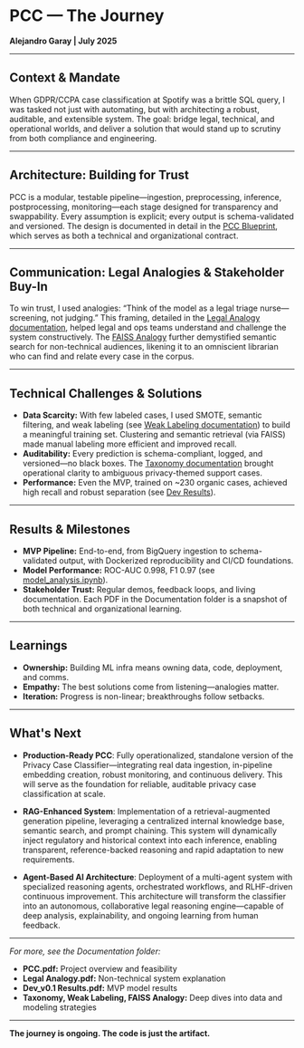 
# PCC — The Journey

**Alejandro Garay | July 2025**

---

## Context & Mandate

When GDPR/CCPA case classification at Spotify was a brittle SQL query, I was tasked not just with automating, but with architecting a robust, auditable, and extensible system. The goal: bridge legal, technical, and operational worlds, and deliver a solution that would stand up to scrutiny from both compliance and engineering.

---

## Architecture: Building for Trust

PCC is a modular, testable pipeline—ingestion, preprocessing, inference, postprocessing, monitoring—each stage designed for transparency and swappability. Every assumption is explicit; every output is schema-validated and versioned. The design is documented in detail in the [PCC Blueprint](Documentation/PCC.pdf), which serves as both a technical and organizational contract.

---

## Communication: Legal Analogies & Stakeholder Buy-In

To win trust, I used analogies: “Think of the model as a legal triage nurse—screening, not judging.” This framing, detailed in the [Legal Analogy documentation](Documentation/PCC_Legal%20Analogy.pdf), helped legal and ops teams understand and challenge the system constructively. The [FAISS Analogy](Documentation/Weak%20Labeling_FAISS%20Analogy.pdf) further demystified semantic search for non-technical audiences, likening it to an omniscient librarian who can find and relate every case in the corpus.

---

## Technical Challenges & Solutions

- **Data Scarcity:** With few labeled cases, I used SMOTE, semantic filtering, and weak labeling (see [Weak Labeling documentation](Documentation/PCC_Weak%20Labeling.pdf)) to build a meaningful training set. Clustering and semantic retrieval (via FAISS) made manual labeling more efficient and improved recall.
- **Auditability:** Every prediction is schema-compliant, logged, and versioned—no black boxes. The [Taxonomy documentation](Documentation/PCC_Taxonomy.pdf) brought operational clarity to ambiguous privacy-themed support cases.
- **Performance:** Even the MVP, trained on ~230 organic cases, achieved high recall and robust separation (see [Dev Results](Documentation/Dev_v0.1%20Results.pdf)).

---

## Results & Milestones

- **MVP Pipeline:** End-to-end, from BigQuery ingestion to schema-validated output, with Dockerized reproducibility and CI/CD foundations.
- **Model Performance:** ROC-AUC 0.998, F1 0.97 (see [model_analysis.ipynb](../docs/model_analysis.ipynb)).
- **Stakeholder Trust:** Regular demos, feedback loops, and living documentation. Each PDF in the Documentation folder is a snapshot of both technical and organizational learning.

---

## Learnings

- **Ownership:** Building ML infra means owning data, code, deployment, and comms.
- **Empathy:** The best solutions come from listening—analogies matter.
- **Iteration:** Progress is non-linear; breakthroughs follow setbacks.

---

## What's Next

- **Production-Ready PCC**: Fully operationalized, standalone version of the Privacy Case Classifier—integrating real data ingestion, in-pipeline embedding creation, robust monitoring, and continuous delivery. This will serve as the foundation for reliable, auditable privacy case classification at scale.

- **RAG-Enhanced System**: Implementation of a retrieval-augmented generation pipeline, leveraging a centralized internal knowledge base, semantic search, and prompt chaining. This system will dynamically inject regulatory and historical context into each inference, enabling transparent, reference-backed reasoning and rapid adaptation to new requirements.

- **Agent-Based AI Architecture**: Deployment of a multi-agent system with specialized reasoning agents, orchestrated workflows, and RLHF-driven continuous improvement. This architecture will transform the classifier into an autonomous, collaborative legal reasoning engine—capable of deep analysis, explainability, and ongoing learning from human feedback.

---

*For more, see the Documentation folder:*
- **PCC.pdf:** Project overview and feasibility
- **Legal Analogy.pdf:** Non-technical system explanation
- **Dev_v0.1 Results.pdf:** MVP model results
- **Taxonomy, Weak Labeling, FAISS Analogy:** Deep dives into data and modeling strategies

---

**The journey is ongoing. The code is just the artifact.**

 